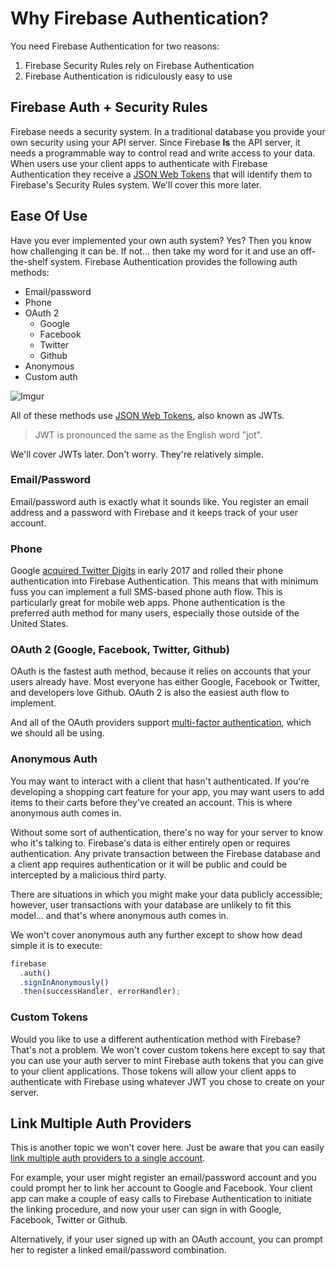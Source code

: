 # Why Firebase Authentication?

You need Firebase Authentication for two reasons:

1. Firebase Security Rules rely on Firebase Authentication
2. Firebase Authentication is ridiculously easy to use

## Firebase Auth + Security Rules

Firebase needs a security system. In a traditional database you provide your own security using your
API server. Since Firebase **Is** the API server, it needs a programmable way to control read and
write access to your data. When users use your client apps to authenticate with Firebase
Authentication they receive a [JSON Web Tokens](https://jwt.io/) that will identify them to
Firebase's Security Rules system. We'll cover this more later.

## Ease Of Use

Have you ever implemented your own auth system? Yes? Then you know how challenging it can be. If
not... then take my word for it and use an off-the-shelf system. Firebase Authentication provides
the following auth methods:

* Email/password
* Phone
* OAuth 2
  * Google
  * Facebook
  * Twitter
  * Github
* Anonymous
* Custom auth

![Imgur](https://i.imgur.com/5K9DW4z.png)

All of these methods use [JSON Web Tokens](https://jwt.io/), also known as JWTs.

> JWT is pronounced the same as the English word "jot".

We'll cover JWTs later. Don't worry. They're relatively simple.

### Email/Password

Email/password auth is exactly what it sounds like. You register an email address and a password
with Firebase and it keeps track of your user account.

### Phone

Google [acquired Twitter Digits](https://firebase.googleblog.com/2017/01/FabricJoinsGoogle17.html)
in early 2017 and rolled their phone authentication into Firebase Authentication. This means that
with minimum fuss you can implement a full SMS-based phone auth flow. This is particularly great for
mobile web apps. Phone authentication is the preferred auth method for many users, especially those
outside of the United States.

### OAuth 2 (Google, Facebook, Twitter, Github)

OAuth is the fastest auth method, because it relies on accounts that your users already have. Most
everyone has either Google, Facebook or Twitter, and developers love Github. OAuth 2 is also the
easiest auth flow to implement.

And all of the OAuth providers support
[multi-factor authentication](https://en.wikipedia.org/wiki/Multi-factor_authentication), which we
should all be using.

### Anonymous Auth

You may want to interact with a client that hasn't authenticated. If you're developing a shopping
cart feature for your app, you may want users to add items to their carts before they've created an
account. This is where anonymous auth comes in.

Without some sort of authentication, there's no way for your server to know who it's talking to.
Firebase's data is either entirely open or requires authentication. Any private transaction between
the Firebase database and a client app requires authentication or it will be public and could be
intercepted by a malicious third party.

There are situations in which you might make your data publicly accessible; however, user
transactions with your database are unlikely to fit this model... and that's where anonymous auth
comes in.

We won't cover anonymous auth any further except to show how dead simple it is to execute:

```javascript
firebase
  .auth()
  .signInAnonymously()
  .then(successHandler, errorHandler);
```

### Custom Tokens

Would you like to use a different authentication method with Firebase? That's not a problem. We
won't cover custom tokens here except to say that you can use your auth server to mint Firebase auth
tokens that you can give to your client applications. Those tokens will allow your client apps to
authenticate with Firebase using whatever JWT you chose to create on your server.

## Link Multiple Auth Providers

This is another topic we won't cover here. Just be aware that you can easily
[link multiple auth providers to a single account](https://firebase.google.com/docs/auth/web/account-linking).

For example, your user might register an email/password account and you could prompt her to link her
account to Google and Facebook. Your client app can make a couple of easy calls to Firebase
Authentication to initiate the linking procedure, and now your user can sign in with Google,
Facebook, Twitter or Github.

Alternatively, if your user signed up with an OAuth account, you can prompt her to register a linked
email/password combination.
